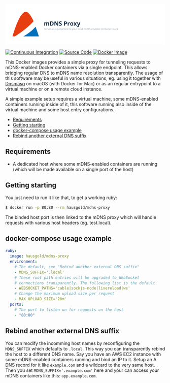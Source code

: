 ![mDNS proxy](https://raw.githubusercontent.com/hausgold/mdns-proxy/master/docs/assets/project.png)

[![Continuous Integration](https://github.com/hausgold/mdns-proxy/actions/workflows/test.yml/badge.svg?branch=master)](https://github.com/hausgold/mdns-proxy/actions/workflows/package.yml)
[![Source Code](https://img.shields.io/badge/source-on%20github-blue.svg)](https://github.com/hausgold/mdns-proxy)
[![Docker Image](https://img.shields.io/badge/image-on%20docker%20hub-blue.svg)](https://hub.docker.com/r/hausgold/mdns-proxy/)

This Docker images provides a simple proxy for tunneling requests to
mDNS-enabled Docker containers via a single endpoint. This allows bridging
regular DNS to mDNS name resolution transparently. The usage of this software
may be useful in various situations, eg. using it together with
[Dnsmasq](http://www.thekelleys.org.uk/dnsmasq/doc.html) on macOS (with Docker
for Mac) or as an regular entrypoint to a virtual machine or on a remote cloud
instance.

A simple example setup requires a virtual machine, some mDNS-enabled containers
running inside of it, this software running also inside of the virtual machine
and some host entry configurations.

- [Requirements](#requirements)
- [Getting starting](#getting-starting)
- [docker-compose usage example](#docker-compose-usage-example)
- [Rebind another external DNS suffix](#rebind-another-external-dns-suffix)

## Requirements

* A dedicated host where some mDNS-enabled containers are running (which will
  be made available on a single port of the host)

## Getting starting

You just need to run it like that, to get a working ruby:

```bash
$ docker run -p 80:80 --rm hausgold/mdns-proxy
```

The binded host port is then linked to the mDNS proxy which will handle
requests with various host headers (eg. test.local).

## docker-compose usage example

```yaml
ruby:
  image: hausgold/mdns-proxy
  environment:
    # The default, see "Rebind another external DNS suffix"
    - MDNS_SUFFIX='.local'
    # These root path entries will be upgraded to WebSocket
    # connections transparently. The following list is the default.
    - WEBSOCKET_PATHS='cable|sockjs-node|livereload|ws'
    # Change the maximum upload size per request
    - MAX_UPLOAD_SIZE='20m'
  ports:
    # The port to listen on for requests on the host
    - "80:80"
```

## Rebind another external DNS suffix

You can modify the incomming host names by reconfiguring the `MDNS_SUFFIX`
which defaults to `.local`. This way you can transparently rebind the host to a
different DNS name. Say you have an AWS EC2 instance with some mDNS-enabled
containers running and bind an IP to it. Setup an A DNS record for it like
`example.com` and a wildcard to the very same host.  Then you set
`MDNS_SUFFIX='.example.com'` here and your can access your mDNS containers like
this: `app.example.com`.
